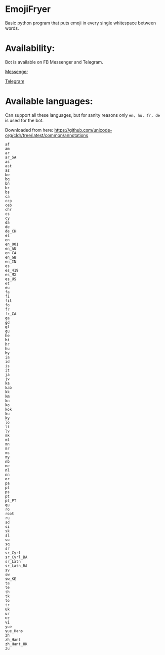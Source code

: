 # EmojiFryer
Basic python program that puts emoji in every single whitespace between words.

# Availability:
Bot is available on FB Messenger and Telegram.

[Messenger](m.me/EmojiFryer)

[Telegram](t.me/emojifyer_bot)


# Available languages:
Can support all these languages, but for sanity reasons only `en, hu, fr, de` is used for the bot.

Downloaded from here:
https://github.com/unicode-org/cldr/tree/latest/common/annotations
```
af
am
ar
ar_SA
as
ast
az
be
bg
bn
br
bs
ca
ccp
ceb
chr
cs
cy
da
de
de_CH
el
en
en_001
en_AU
en_CA
en_GB
en_IN
es
es_419
es_MX
es_US
et
eu
fa
fi
fil
fo
fr
fr_CA
ga
gd
gl
gu
he
hi
hr
hu
hy
ia
id
is
it
ja
jv
ka
kab
kk
km
kn
ko
kok
ku
ky
lo
lt
lv
mk
ml
mn
mr
ms
my
nb
ne
nl
nn
or
pa
pl
ps
pt
pt_PT
qu
ro
root
ru
sd
si
sk
sl
so
sq
sr
sr_Cyrl
sr_Cyrl_BA
sr_Latn
sr_Latn_BA
sv
sw
sw_KE
ta
te
th
tk
to
tr
uk
ur
uz
vi
yue
yue_Hans
zh
zh_Hant
zh_Hant_HK
zu
```